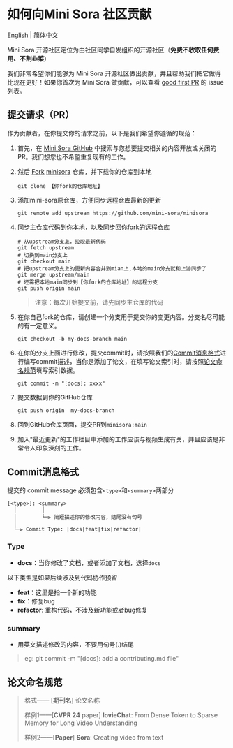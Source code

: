 # 如何向Mini Sora 社区贡献

[English](./CONTRIBUTING.md) | 简体中文

Mini Sora 开源社区定位为由社区同学自发组织的开源社区（**免费不收取任何费用、不割韭菜**）

我们非常希望你们能够为 Mini Sora 开源社区做出贡献，并且帮助我们把它做得比现在更好！如果你首次为 Mini Sora 做贡献，可以查看 [good first PR](https://github.com/mini-sora/minisora/issues?q=is%3Aissue+is%3Aopen+label%3A%22good+first+PR%22) 的 issue 列表。

## 提交请求（PR）

作为贡献者，在你提交你的请求之前，以下是我们希望你遵循的规范：

1. 首先，在 [Mini Sora GitHub](https://github.com/mini-sora/minisora/pulls) 中搜索与您想要提交相关的内容开放或关闭的 PR。我们想您也不希望重复现有的工作。

2. 然后 [Fork](https://github.com/mini-sora/minisora/fork) [minisora](https://github.com/mini-sora/minisora) 仓库，并下载你的仓库到本地

   ```
   git clone 【你fork的仓库地址】
   ```

3. 添加mini-sora原仓库，方便同步远程仓库最新的更新

   ```
   git remote add upstream https://github.com/mini-sora/minisora
   ```
   
4. 同步主仓库代码到你本地，以及同步回你fork的远程仓库

   ```
   # 从upstream分支上，拉取最新代码
   git fetch upstream
   # 切换到main分支上
   git checkout main
   # 把upstream分支上的更新内容合并到mian上,本地的main分支就和上游同步了
   git merge upstream/main
   # 还需把本地main同步到【你fork的仓库地址】的远程分支
   git push origin main
   ```

   > 注意：每次开始提交前，请先同步主仓库的代码

   

5. 在你自己fork的仓库，请创建一个分支用于提交你的变更内容。分支名尽可能的有一定意义。

   ```
   git checkout -b my-docs-branch main
   ```

6. 在你的分支上面进行修改，提交commit时，请按照我们的[Commit消息格式](#Commit消息格式)进行编写commit描述，当你是添加了论文，在填写论文索引时，请按照[论文命名规范](#论文命名规范)填写索引数据。

   ```
   git commit -m "[docs]: xxxx"
   ```

7. 提交数据到你的GitHub仓库

   ```
   git push origin  my-docs-branch
   ```

8. 回到GitHub仓库页面，提交PR到`minisora:main`

9. 加入"最近更新"的工作栏目中添加的工作应该与视频生成有关，并且应该是非常令人印象深刻的工作。

## Commit消息格式

提交的 commit message  必须包含`<type>`和`<summary>`两部分

```
[<type>]: <summary>
  │        │
  │        └─⫸ 简短描述你的修改内容，结尾没有句号
  │
  └─⫸ Commit Type: |docs|feat|fix|refactor|
```

### Type 

* **docs**：当你修改了文档，或者添加了文档，选择`docs`

以下类型是如果后续涉及到代码协作预留

* **feat**：这里是指一个新的功能
* **fix**：修复bug
* **refactor**: 重构代码，不涉及新功能或者bug修复

### summary

* 用英文描述修改的内容，不要用句号(.)结尾

> eg: git commit -m "[docs]: add a contributing.md file"

## 论文命名规范

>格式—— [**期刊名**] 论文名称
>
>样例1——[**CVPR 24** paper] **lovieChat**: From Dense Token to Sparse Memory for Long Video Understanding
>
>样例2——[**Paper**] **Sora**: Creating video from text
